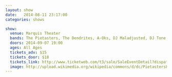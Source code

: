 ```yaml
---
layout: show
date:   2014-08-11 23:17:00
categories: shows

show:
  venue: Marquis Theater
  bands: The Pietasters, The Dendrites, A-Oks, DJ Maladjusted, DJ Tone
  doors: 2014-09-07 19:00
  ages: All Ages
  tickets_adv: $15
  tickets_door: $18
  tickets_link: http://www.ticketweb.com/t3/sale/SaleEventDetail?dispatch=loadSelectionData&eventId=5049215&pl=marquis
  image: http://upload.wikimedia.org/wikipedia/commons/d/dc/PietastersLive.jpg
---
```

